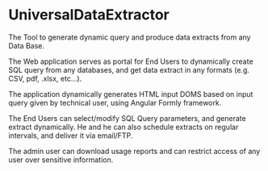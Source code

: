 # UniversalDataExtractor
The Tool to generate dynamic query and produce data extracts from any Data Base.

The Web application serves as portal for End Users to dynamically create SQL query from any databases, and get data extract in any formats (e.g. CSV, pdf, .xlsx, etc...). 

The application dynamically generates HTML input DOMS based on input query given by technical user, using Angular Formly framework.

The End Users can select/modify SQL Query parameters, and generate extract dynamically. He and he can also schedule extracts on regular intervals, and deliver it via email/FTP.

The admin user can download usage reports and can restrict access of any user over sensitive information. 
